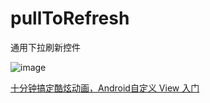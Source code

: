 # pullToRefresh
通用下拉刷新控件

![image](https://github.com/diamondlin2016/pullToRefresh/blob/master/pullToRefresh.gif)


[十分钟搞定酷炫动画，Android自定义 View 入门](http://www.jianshu.com/p/138ad32540ce)
